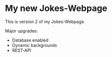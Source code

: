 # My new Jokes-Webpage
This is version 2 of my Jokes-Webpage.

Major upgrades:
- Database enabled
- Dynamic backgrounds
- REST-API